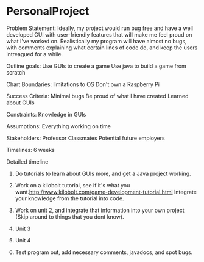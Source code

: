 # PersonalProject
Problem Statement: Ideally, my project would run bug free and have a well developed GUI with user-friendly features that will make me feel proud on what I've worked on. Realistically my program will have almost no bugs, with comments explaining what certain lines of code do, and keep the users intreagued for a while.

Outline goals: 
Use GUIs to create a game 
Use java to build a game from scratch 

Chart Boundaries: 
limitations to OS
Don't own a Raspberry Pi

Success Criteria: 
Minimal bugs 
Be proud of what I have created 
Learned about GUIs 

Constraints: 
Knowledge in GUIs 

Assumptions: 
Everything working on time 

Stakeholders: 
Professor 
Classmates 
Potential future employers 

Timelines: 
6 weeks 

Detailed timeline 

1) Do tutorials to learn about GUIs more, and get a Java project working. 

2) Work on a kilobolt tutorial, see if it's what you want.http://www.kilobolt.com/game-development-tutorial.html Integrate your knowledge from the tutorial into code. 

3) Work on unit 2, and integrate that information into your own project (Skip around to things that you dont know).

4) Unit 3

5) Unit 4

6) Test program out, add necessary comments, javadocs, and spot bugs.
